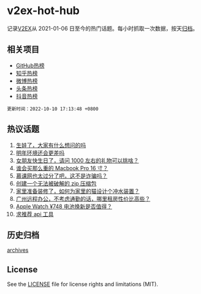 # v2ex-hot-hub

 记录[V2EX](https://www.v2ex.com/)从 2021-01-06 日至今的热门话题。每小时抓取一次数据，按天[归档](archives)。
 
 ## 相关项目

- [GitHub热榜](https://github.com/lonnyzhang423/github-hot-hub)
- [知乎热榜](https://github.com/lonnyzhang423/zhihu-hot-hub)
- [微博热榜](https://github.com/lonnyzhang423/weibo-hot-hub)
- [头条热榜](https://github.com/lonnyzhang423/toutiao-hot-hub)
- [抖音热榜](https://github.com/lonnyzhang423/douyin-hot-hub)


 `更新时间：2022-10-10 17:13:48 +0800`

## 热议话题

1. [生娃了，大家有什么想问的吗](https://www.v2ex.com/t/885675)
1. [明年环境还会更差吗](https://www.v2ex.com/t/885778)
1. [女朋友快生日了，请问 1000 左右的礼物可以挑啥？](https://www.v2ex.com/t/885668)
1. [谁会买那么重的 Macbook Pro 16 寸？](https://www.v2ex.com/t/885590)
1. [慕课网也太过分了吧，这不是诈骗吗？](https://www.v2ex.com/t/885693)
1. [创建一个无法被破解的 zip 压缩包](https://www.v2ex.com/t/885696)
1. [家里准备装修了，如何为家里的猫设计个冲水装置？](https://www.v2ex.com/t/885721)
1. [广州远程办公，不考虑通勤的话，哪里租房性价比高些？](https://www.v2ex.com/t/885623)
1. [Apple Watch ¥748 电池换新是否值得？](https://www.v2ex.com/t/885688)
1. [求推荐 api 工具](https://www.v2ex.com/t/885571)

## 历史归档

[archives](archives)

## License

See the [LICENSE](LICENSE) file for license rights and limitations (MIT).
